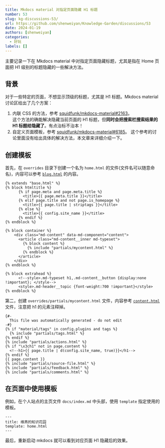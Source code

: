```yaml
---
title: Mkdocs material 对指定页面隐藏 H1 标题
number: 53
slug: kg-discussions-53/
url: https://github.com/shenweiyan/Knowledge-Garden/discussions/53
date: 2024-01-19
authors: [shenweiyan]
categories: 
  - 好玩
labels: []
---
```


主要记录一下在 Mkdocs material 中对指定页面隐藏标题，尤其是指在 Home 页面把 H1 级别的标题隐藏的一些解决方法。

<!-- more -->

## 背景

对于一些特定的页面，不想显示顶级的标题，尤其是 H1 标题。Mkdocs material 讨论区给出了几个方案：

1. 内联 CSS 的方法，参考 [squidfunk/mkdocs-material#2163](https://github.com/squidfunk/mkdocs-material/issues/2163)。    
   这个方法的确能解决隐藏当前页面的 H1 标题，但**同时会把搜索栏搜索结果的 H1 标题给隐藏了**。有点治标不治本！
2. 自定义页面模板，参考 [squidfunk/mkdocs-material#6185](https://github.com/squidfunk/mkdocs-material/discussions/6185)。
   这个参考的讨论里面没有给出具体的解决方法，本文章来详细介绍一下。

## 创建模板

首先，在 `overrides` 目录下创建一个名为 `home.html` 的文件(文件名可以随意命名)，内容可以参考 [`blog.html`](https://github.com/squidfunk/mkdocs-material/blob/master/material/templates/blog.html) 的内容。
```
{% extends "base.html" %}
{% block htmltitle %}
      {% if page.meta and page.meta.title %}
        <title>{{ page.meta.title }}</title>
      {% elif page.title and not page.is_homepage %}
        <title>{{ page.title | striptags }}</title>
      {% else %}
        <title>{{ config.site_name }}</title>
      {% endif %}
{% endblock %}

{% block container %}
    <div class="md-content" data-md-component="content">
      <article class="md-content__inner md-typeset">
        {% block content %}
          {% include "partials/mycontent.html" %}
        {% endblock %}
      </article>
    </div>
{% endblock %}

{% block extrahead %}
      <!--style>.md-typeset h1,.md-content__button {display:none !important}; </style-->
      <style>.md-header__topic {font-weight:700 !important}</style>
{% endblock %}
```

第二，创建 `overrides/partials/mycontent.html` 文件，内容参考 [`content.html`](https://github.com/squidfunk/mkdocs-material/blob/master/material/templates/partials/content.html) 文件，注意把 h1 的元素注释掉。
```
{#-
  This file was automatically generated - do not edit
-#}
{% if "material/tags" in config.plugins and tags %}
  {% include "partials/tags.html" %}
{% endif %}
{% include "partials/actions.html" %}
{% if "\x3ch1" not in page.content %}
  <!--h1>{{ page.title | d(config.site_name, true)}}</h1-->
{% endif %}
{{ page.content }}
{% include "partials/source-file.html" %}
{% include "partials/feedback.html" %}
{% include "partials/comments.html" %}
```

## 在页面中使用模板

例如，在个人站点的主页文件 `docs/index.md` 中头部，使用 `template` 指定使用的模板。
```
---
title: 维燕的知识花园
template: home.html
---
```

最后，重新启动 mkdocs 就可以看到对应页面 H1 隐藏后的效果。


<script src="https://giscus.app/client.js"
	data-repo="shenweiyan/Knowledge-Garden"
	data-repo-id="R_kgDOKgxWlg"
	data-mapping="number"
	data-term="53"
	data-reactions-enabled="1"
	data-emit-metadata="0"
	data-input-position="bottom"
	data-theme="light"
	data-lang="zh-CN"
	crossorigin="anonymous"
	async>
</script>
